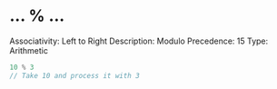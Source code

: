 # ... % ...

Associativity: Left to Right
Description: Modulo
Precedence: 15
Type: Arithmetic

```jsx
10 % 3
// Take 10 and process it with 3
```